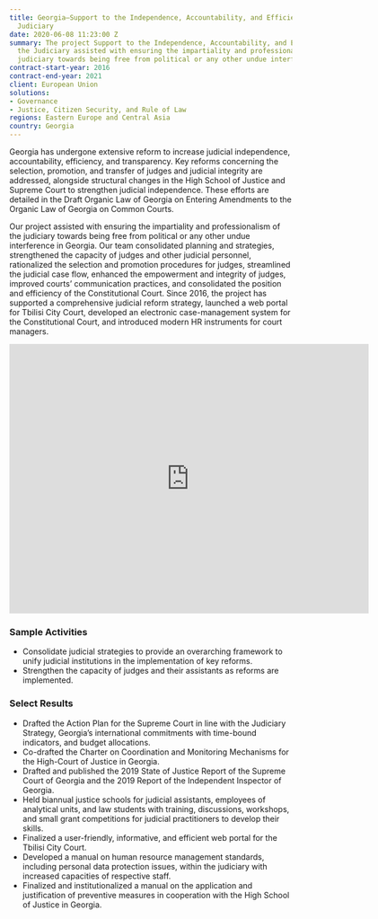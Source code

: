 ```yaml
---
title: Georgia—Support to the Independence, Accountability, and Efficiency of the
  Judiciary
date: 2020-06-08 11:23:00 Z
summary: The project Support to the Independence, Accountability, and Efficiency of
  the Judiciary assisted with ensuring the impartiality and professionalism of the
  judiciary towards being free from political or any other undue interference in Georgia.
contract-start-year: 2016
contract-end-year: 2021
client: European Union
solutions:
- Governance
- Justice, Citizen Security, and Rule of Law
regions: Eastern Europe and Central Asia
country: Georgia
---
```


Georgia has undergone extensive reform to increase judicial independence, accountability, efficiency, and transparency. Key reforms concerning the selection, promotion, and transfer of judges and judicial integrity are addressed, alongside structural changes in the High School of Justice and Supreme Court to strengthen judicial independence. These efforts are detailed in the Draft Organic Law of Georgia on Entering Amendments to the Organic Law of Georgia on Common Courts.

Our project assisted with ensuring the impartiality and professionalism of the judiciary towards being free from political or any other undue interference in Georgia. Our team consolidated planning and strategies, strengthened the capacity of judges and other judicial personnel, rationalized the selection and promotion procedures for judges, streamlined the judicial case flow, enhanced the empowerment and integrity of judges, improved courts’ communication practices, and consolidated the position and efficiency of the Constitutional Court. Since 2016, the project has supported a comprehensive judicial reform strategy, launched a web portal for Tbilisi City Court, developed an electronic case-management system for the Constitutional Court, and introduced modern HR instruments for court managers.

<iframe src="https://player.vimeo.com/video/427057644" width="640" height="480" frameborder="0" allow="autoplay; fullscreen" allowfullscreen></iframe>

### Sample Activities

* Consolidate judicial strategies to provide an overarching framework to unify judicial institutions in the implementation of key reforms.
* Strengthen the capacity of judges and their assistants as reforms are implemented.

### Select Results

* Drafted the Action Plan for the Supreme Court in line with the Judiciary Strategy, Georgia’s international commitments with time-bound indicators, and budget allocations.
* Co-drafted the Charter on Coordination and Monitoring Mechanisms for the High-Court of Justice in Georgia.
* Drafted and published the 2019 State of Justice Report of the Supreme Court of Georgia and the 2019 Report of the Independent Inspector of Georgia.
* Held biannual justice schools for judicial assistants, employees of analytical units, and law students with training, discussions, workshops, and small grant competitions for judicial practitioners to develop their skills.
* Finalized a user-friendly, informative, and efficient web portal for the Tbilisi City Court.
* Developed a manual on human resource management standards, including personal data protection issues, within the judiciary with increased capacities of respective staff.
* Finalized and institutionalized a manual on the application and justification of preventive measures in cooperation with the High School of Justice in Georgia.
